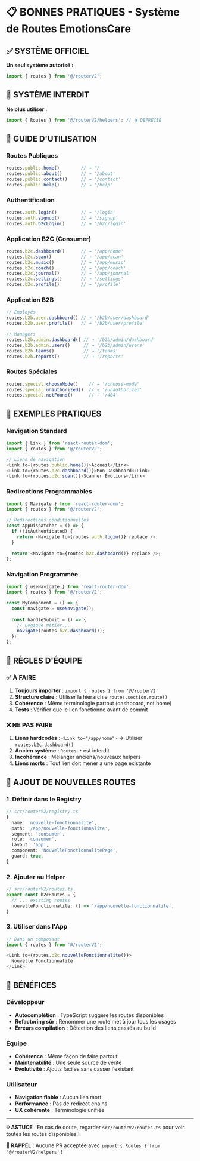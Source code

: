 # 📋 BONNES PRATIQUES - Système de Routes EmotionsCare

## ✅ SYSTÈME OFFICIEL

**Un seul système autorisé :**
```typescript
import { routes } from '@/routerV2';
```

## 🚫 SYSTÈME INTERDIT 

**Ne plus utiliser :**
```typescript
import { Routes } from '@/routerV2/helpers'; // ❌ DÉPRÉCIÉ
```

## 📖 GUIDE D'UTILISATION

### Routes Publiques
```typescript
routes.public.home()        // → '/'
routes.public.about()       // → '/about'
routes.public.contact()     // → '/contact'
routes.public.help()        // → '/help'
```

### Authentification
```typescript
routes.auth.login()         // → '/login'
routes.auth.signup()        // → '/signup'
routes.auth.b2cLogin()      // → '/b2c/login'
```

### Application B2C (Consumer)
```typescript
routes.b2c.dashboard()      // → '/app/home'
routes.b2c.scan()           // → '/app/scan'
routes.b2c.music()          // → '/app/music'
routes.b2c.coach()          // → '/app/coach'
routes.b2c.journal()        // → '/app/journal'
routes.b2c.settings()       // → '/settings'
routes.b2c.profile()        // → '/profile'
```

### Application B2B
```typescript
// Employés
routes.b2b.user.dashboard() // → '/b2b/user/dashboard'
routes.b2b.user.profile()   // → '/b2b/user/profile'

// Managers  
routes.b2b.admin.dashboard() // → '/b2b/admin/dashboard'
routes.b2b.admin.users()     // → '/b2b/admin/users'
routes.b2b.teams()           // → '/teams'
routes.b2b.reports()         // → '/reports'
```

### Routes Spéciales
```typescript
routes.special.chooseMode()    // → '/choose-mode'
routes.special.unauthorized()  // → '/unauthorized'
routes.special.notFound()      // → '/404'
```

## 🎯 EXEMPLES PRATIQUES

### Navigation Standard
```typescript
import { Link } from 'react-router-dom';
import { routes } from '@/routerV2';

// Liens de navigation
<Link to={routes.public.home()}>Accueil</Link>
<Link to={routes.b2c.dashboard()}>Mon Dashboard</Link>
<Link to={routes.b2c.scan()}>Scanner Émotions</Link>
```

### Redirections Programmables
```typescript
import { Navigate } from 'react-router-dom';
import { routes } from '@/routerV2';

// Redirections conditionnelles
const AppDispatcher = () => {
  if (!isAuthenticated) {
    return <Navigate to={routes.auth.login()} replace />;
  }
  
  return <Navigate to={routes.b2c.dashboard()} replace />;
};
```

### Navigation Programmée
```typescript
import { useNavigate } from 'react-router-dom';
import { routes } from '@/routerV2';

const MyComponent = () => {
  const navigate = useNavigate();
  
  const handleSubmit = () => {
    // Logique métier...
    navigate(routes.b2c.dashboard());
  };
};
```

## 📏 RÈGLES D'ÉQUIPE

### ✅ À FAIRE
1. **Toujours importer** : `import { routes } from '@/routerV2'`
2. **Structure claire** : Utiliser la hiérarchie `routes.section.route()`
3. **Cohérence** : Même terminologie partout (dashboard, not home)
4. **Tests** : Vérifier que le lien fonctionne avant de commit

### ❌ NE PAS FAIRE
1. **Liens hardcodés** : `<Link to="/app/home">` → Utiliser `routes.b2c.dashboard()`
2. **Ancien système** : `Routes.*` est interdit
3. **Incohérence** : Mélanger anciens/nouveaux helpers
4. **Liens morts** : Tout lien doit mener à une page existante

## 🔧 AJOUT DE NOUVELLES ROUTES

### 1. Définir dans le Registry
```typescript
// src/routerV2/registry.ts
{
  name: 'nouvelle-fonctionnalite',
  path: '/app/nouvelle-fonctionnalite', 
  segment: 'consumer',
  role: 'consumer',
  layout: 'app',
  component: 'NouvelleFonctionnalitePage',
  guard: true,
}
```

### 2. Ajouter au Helper
```typescript
// src/routerV2/routes.ts
export const b2cRoutes = {
  // ... existing routes
  nouvelleFonctionnalite: () => '/app/nouvelle-fonctionnalite',
}
```

### 3. Utiliser dans l'App
```typescript
// Dans un composant
import { routes } from '@/routerV2';

<Link to={routes.b2c.nouvelleFonctionnalite()}>
  Nouvelle Fonctionnalité
</Link>
```

## 🎉 BÉNÉFICES

### Développeur
- **Autocomplétion** : TypeScript suggère les routes disponibles
- **Refactoring sûr** : Renommer une route met à jour tous les usages
- **Erreurs compilation** : Détection des liens cassés au build

### Équipe  
- **Cohérence** : Même façon de faire partout
- **Maintenabilité** : Une seule source de vérité
- **Évolutivité** : Ajouts faciles sans casser l'existant

### Utilisateur
- **Navigation fiable** : Aucun lien mort
- **Performance** : Pas de redirect chains
- **UX cohérente** : Terminologie unifiée

---

**💡 ASTUCE** : En cas de doute, regarder `src/routerV2/routes.ts` pour voir toutes les routes disponibles !

**🚨 RAPPEL** : Aucune PR acceptée avec `import { Routes } from '@/routerV2/helpers'` !
